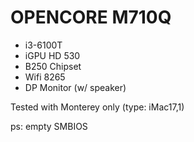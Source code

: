 # OPENCORE M710Q

- i3-6100T
- iGPU HD 530
- B250 Chipset
- Wifi 8265
- DP Monitor (w/ speaker)

Tested with Monterey only (type: iMac17,1)

ps: empty SMBIOS
